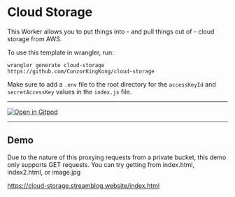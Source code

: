# Cloud Storage

This Worker allows you to put things into - and pull things out of - cloud storage from AWS.

To use this template in wrangler, run:

`wrangler generate cloud-storage https://github.com/ConzorKingKong/cloud-storage`

Make sure to add a `.env` file to the root directory for the `accessKeyId` and `secretAccessKey` values in the `index.js` file.

---

[![Open in Gitpod](https://gitpod.io/button/open-in-gitpod.svg)](https://gitpod.io/#https://github.com/tigefa4u/cfr2)

---

## Demo

Due to the nature of this proxying requests from a private bucket, this demo only supports GET requests. You can try getting from index.html, index2.html, or image.jpg

https://cloud-storage.streamblog.website/index.html
